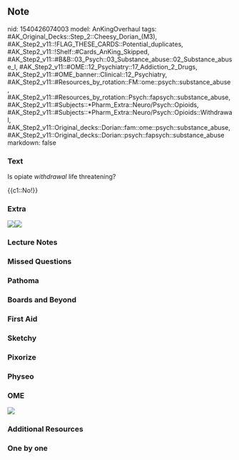 ## Note
nid: 1540426074003
model: AnKingOverhaul
tags: #AK_Original_Decks::Step_2::Cheesy_Dorian_(M3), #AK_Step2_v11::!FLAG_THESE_CARDS::Potential_duplicates, #AK_Step2_v11::!Shelf::#Cards_AnKing_Skipped, #AK_Step2_v11::#B&B::03_Psych::03_Substance_abuse::02_Substance_abuse_I, #AK_Step2_v11::#OME::12_Psychiatry::17_Addiction_2_Drugs, #AK_Step2_v11::#OME_banner::Clinical::12_Psychiatry, #AK_Step2_v11::#Resources_by_rotation::FM::ome::psych::substance_abuse, #AK_Step2_v11::#Resources_by_rotation::Psych::fapsych::substance_abuse, #AK_Step2_v11::#Subjects::*Pharm_Extra::Neuro/Psych::Opioids, #AK_Step2_v11::#Subjects::*Pharm_Extra::Neuro/Psych::Opioids::Withdrawal, #AK_Step2_v11::Original_decks::Dorian::fam::ome::psych::substance_abuse, #AK_Step2_v11::Original_decks::Dorian::psych::fapsych::substance_abuse
markdown: false

### Text
Is opiate <i>withdrawal</i> life threatening?
<div>
  {{c1::No!}}
</div>

### Extra
<img src="paste-1854919065731073.jpg"><img src=
"paste-43009802502488.jpg">

### Lecture Notes


### Missed Questions


### Pathoma


### Boards and Beyond


### First Aid


### Sketchy


### Pixorize


### Physeo


### OME
<div class="ome-widget">
  <a href=
  "https://onlinemeded.org/spa/psychiatry?ref=anki"><img src=
  "_OME_AnkiFlashcards_Topic_2.png"></a>
</div>

### Additional Resources


### One by one

